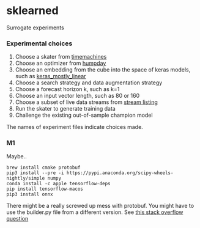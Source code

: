 # sklearned

Surrogate experiments 


### Experimental choices 

1. Choose a skater from [timemachines](https://github.com/microprediction/timemachines)
2. Choose an optimizer from [humpday](https://github.com/microprediction/humpday)
3. Choose an embedding from the cube into the space of keras models, such as [keras_mostly_linear](https://github.com/microprediction/sklearned/blob/main/sklearned/embeddings/kerasmodels.py)
4. Choose a search strategy and data augmentation strategy
5. Choose a forecast horizon k, such as k=1
6. Choose an input vector length, such as 80 or 160
7. Choose a subset of live data streams from [stream listing](https://www.microprediction.org/browse_streams.html) 
8. Run the skater to generate training data
9. Challenge the existing out-of-sample champion model 

The names of experiment files indicate choices made. 

### M1
Maybe..
    

    brew install cmake protobuf
    pip3 install --pre -i https://pypi.anaconda.org/scipy-wheels-nightly/simple numpy
    conda install -c apple tensorflow-deps
    pip install tensorflow-macos
    pip3 install onnx
    
There might be a really screwed up mess with protobuf. You might have to use the builder.py file from a different version. See
[this stack overflow question](https://stackoverflow.com/questions/71759248/importerror-cannot-import-name-builder-from-google-protobuf-internal)
   

